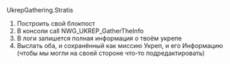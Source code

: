 UkrepGathering.Stratis

1. Построить свой блокпост
2. В консоли call NWG_UKREP_GatherTheInfo
3. В логи запишется полная информация о твоём укрепе
4. Выслать оба, и сохранённый как миссию Укреп, и его Информацию (чтобы мы могли на своей стороне что-то подредактировать)
